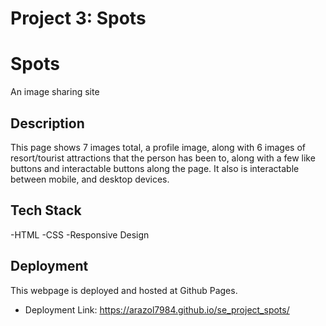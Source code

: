 # Project 3: Spots

# Spots

An image sharing site

## Description

This page shows 7 images total, a profile image, along with 6 images of resort/tourist attractions that the person has been to, along with a few like buttons and interactable buttons along the page. It also is interactable between mobile, and desktop devices.

## Tech Stack

-HTML
-CSS
-Responsive Design

## Deployment

This webpage is deployed and hosted at Github Pages.

- Deployment Link: https://arazol7984.github.io/se_project_spots/
